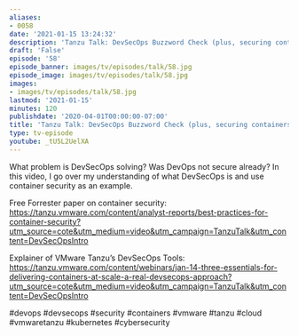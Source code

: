 ```yaml
---
aliases:
- 0058
date: '2021-01-15 13:24:32'
description: 'Tanzu Talk: DevSecOps Buzzword Check (plus, securing containers)'
draft: 'False'
episode: '58'
episode_banner: images/tv/episodes/talk/58.jpg
episode_image: images/tv/episodes/talk/58.jpg
images:
- images/tv/episodes/talk/58.jpg
lastmod: '2021-01-15'
minutes: 120
publishdate: '2020-04-01T00:00:00-07:00'
title: 'Tanzu Talk: DevSecOps Buzzword Check (plus, securing containers)'
type: tv-episode
youtube: _tU5L2UelXA
---
```


What problem is DevSecOps solving? Was DevOps not secure already? In this video, I go over my understanding of what DevSecOps is and use container security as an example.

Free Forrester paper on container security: https://tanzu.vmware.com/content/analyst-reports/best-practices-for-container-security?utm_source=cote&utm_medium=video&utm_campaign=TanzuTalk&utm_content=DevSecOpsIntro

Explainer of VMware Tanzu’s DevSecOps Tools: https://tanzu.vmware.com/content/webinars/jan-14-three-essentials-for-delivering-containers-at-scale-a-real-devsecops-approach?utm_source=cote&utm_medium=video&utm_campaign=TanzuTalk&utm_content=DevSecOpsIntro 


#devops #devsecops #security #containers #vmware #tanzu #cloud #vmwaretanzu #kubernetes #cybersecurity